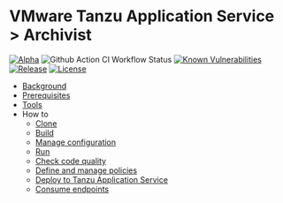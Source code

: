 # VMware Tanzu Application Service > Archivist

[![Alpha](https://img.shields.io/badge/Release-Alpha-orange)](https://img.shields.io/badge/Release-Alpha-orange) ![Github Action CI Workflow Status](https://github.com/cf-toolsuite/cf-archivist/actions/workflows/maven.yml/badge.svg) [![Known Vulnerabilities](https://snyk.io/test/github/cf-toolsuite/cf-archivist/badge.svg?style=plastic)](https://snyk.io/test/github/cf-toolsuite/cf-archivist) [![Release](https://jitpack.io/v/cf-toolsuite/cf-archivist.svg)](https://jitpack.io/#cf-toolsuite/cf-archivist/master-SNAPSHOT) [![License](https://img.shields.io/badge/License-Apache%202.0-blue.svg)](https://opensource.org/licenses/Apache-2.0)

* [Background](docs/BACKGROUND.md)
* [Prerequisites](docs/PREREQUISITES.md)
* [Tools](docs/TOOLS.md)
* How to
  * [Clone](docs/CLONING.md)
  * [Build](docs/BUILD.md)
  * [Manage configuration](docs/CONFIGURATION.md)
  * [Run](docs/RUN.md)
  * [Check code quality](docs/SONARQUBE.md)
  * [Define and manage policies](docs/POLICIES.md)
  * [Deploy to Tanzu Application Service](docs/TAS.md)
  * [Consume endpoints](docs/ENDPOINTS.md)
